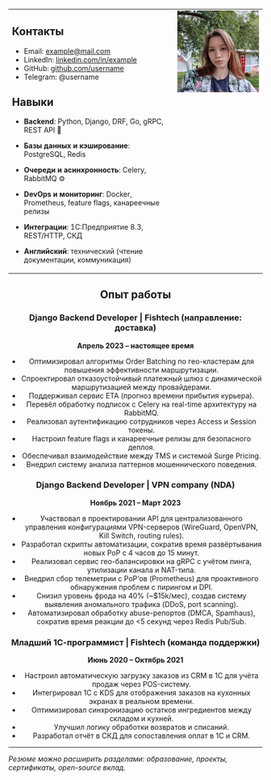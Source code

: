 <table>
  <tr>
    <td valign="top" width="65%">

## Контакты
- Email: example@mail.com  
- LinkedIn: [linkedin.com/in/example](https://linkedin.com/in/example)  
- GitHub: [github.com/username](https://github.com/username)  
- Telegram: @username

## Навыки
- **Backend**: Python, Django, DRF, Go, gRPC, REST API 🐍  
- **Базы данных и кэширование**: PostgreSQL, Redis  
- **Очереди и асинхронность**: Celery, RabbitMQ ⚙️  
- **DevOps и мониторинг**: Docker, Prometheus, feature flags, канареечные релизы  
- **Интеграции**: 1С:Предприятие 8.3, REST/HTTP, СКД  
- **Английский**: технический (чтение документации, коммуникация)

    </td>
    <td valign="top" width="35%" align="center">
      <img src="https://github.com/fishfix/fishfix/blob/e6ab2c7b3888d6d47778a7c6789bde2a2e238fb8/photo_2025-10-01_13-23-31.jpg" width="200" />
    </td>
  </tr>
</table>

<div align="center">

## Опыт работы

### Django Backend Developer | Fishtech (направление: доставка)  
**Апрель 2023 – настоящее время**  
- Оптимизировал алгоритмы Order Batching по гео-кластерам для повышения эффективности маршрутизации.  
- Спроектировал отказоустойчивый платежный шлюз с динамической маршрутизацией между провайдерами.  
- Поддерживал сервис ETA (прогноз времени прибытия курьера).  
- Перевёл обработку подписок с Celery на real-time архитектуру на RabbitMQ.  
- Реализовал аутентификацию сотрудников через Access и Session токены.  
- Настроил feature flags и канареечные релизы для безопасного деплоя.  
- Обеспечивал взаимодействие между TMS и системой Surge Pricing.  
- Внедрил систему анализа паттернов мошеннического поведения.

### Django Backend Developer | VPN company (NDA)  
**Ноябрь 2021 – Март 2023**  
- Участвовал в проектировании API для централизованного управления конфигурациями VPN-серверов (WireGuard, OpenVPN, Kill Switch, routing rules).  
- Разработал скрипты автоматизации, сократив время развёртывания новых PoP с 4 часов до 15 минут.  
- Реализовал сервис гео-балансировки на gRPC с учётом пинга, утилизации канала и NAT-типа.  
- Внедрил сбор телеметрии с PoP’ов (Prometheus) для проактивного обнаружения проблем с пирингом и DPI.  
- Снизил уровень фрода на 40% (~$15k/мес), создав систему выявления аномального трафика (DDoS, port scanning).  
- Автоматизировал обработку abuse-репортов (DMCA, Spamhaus), сократив время реакции до <5 секунд через Redis Pub/Sub.

### Младший 1С-программист | Fishtech (команда поддержки)  
**Июнь 2020 – Октябрь 2021**  
- Настроил автоматическую загрузку заказов из CRM в 1С для учёта продаж через POS-систему.  
- Интегрировал 1С с KDS для отображения заказов на кухонных экранах в реальном времени.  
- Оптимизировал синхронизацию остатков ингредиентов между складом и кухней.  
- Улучшил логику обработки возвратов и списаний.  
- Разработал отчёт в СКД для сопоставления оплат в 1С и CRM.

</div>

---
*Резюме можно расширить разделами: образование, проекты, сертификаты, open-source вклад.*
